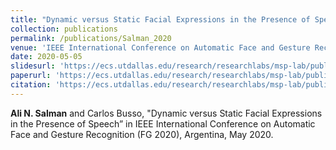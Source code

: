 ```yaml
---
title: "Dynamic versus Static Facial Expressions in the Presence of Speech"
collection: publications
permalink: /publications/Salman_2020
venue: 'IEEE International Conference on Automatic Face and Gesture Recognition (FG 2020)'
date: 2020-05-05
slidesurl: 'https://ecs.utdallas.edu/research/researchlabs/msp-lab/publications/Salman_2020-slides.pdf'
paperurl: 'https://ecs.utdallas.edu/research/researchlabs/msp-lab/publications/Salman_2020.pdf'
citation: 'https://ecs.utdallas.edu/research/researchlabs/msp-lab/publications/Salman_2020.bib'
---
```


<strong>Ali N. Salman</strong> and Carlos Busso, "Dynamic versus Static Facial Expressions in the Presence of Speech” in IEEE International Conference on Automatic Face and Gesture Recognition (FG 2020), Argentina, May 2020.
